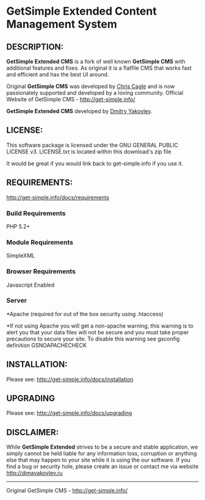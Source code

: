 GetSimple Extended Content Management System
=========================================

 DESCRIPTION:
-----------------------------------

**GetSimple Extended CMS** is a fork of well known **GetSimple CMS** with additional features and fixes. As original it is a flatfile CMS that works fast and efficient and has the best UI around.

Original **GetSimple CMS** was developed by [Chris Cagle](http://chriscagle.me) and is now passionately supported and developed by a loving community. Official Website of GetSimple CMS - http://get-simple.info/

**GetSimple Extended CMS** developed by [Dmitry Yakovlev](http://dimayakovlev.ru).


 LICENSE:
-----------------------------------

This software package is licensed under the GNU GENERAL PUBLIC LICENSE v3. 
LICENSE.txt is located within this download's zip file

It would be great if you would link back to get-simple.info if you use it.


REQUIREMENTS: 
-----------------------------------

http://get-simple.info/docs/requirements

### Build Requirements ###

PHP 5.2+

### Module Requirements ###

SimpleXML

### Browser Requirements ###

Javascript Enabled

### Server ###
*Apache (required for out of the box security using .htaccess)

*If not using Apache you will get a non-apache warning, this warning is to alert you that your data files will not be secure and you must take proper precautions to secure your site.
To disable this warning see gsconfig definition GSNOAPACHECHECK


INSTALLATION:
-----------------------------------

Please see: http://get-simple.info/docs/installation


UPGRADING
-----------------------------------

Please see: http://get-simple.info/docs/upgrading


DISCLAIMER:
-----------------------------------

While **GetSimple Extended** strives to be a secure and stable application, we simply cannot 
be held liable for any information loss, corruption or anything else that may 
happen to your site while it is using the our software. If you find a bug 
or security hole, please create an issue or contact me via website http://dimayakovlev.ru


______________________________________________
Original GetSimple CMS - http://get-simple.info/
